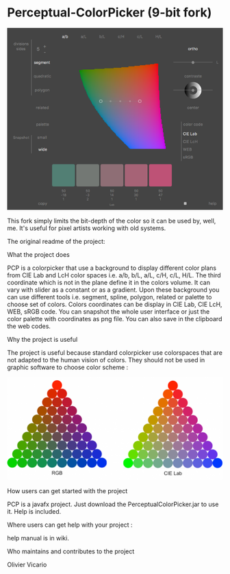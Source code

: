 # Perceptual-ColorPicker (9-bit fork)
![alt text](https://raw.githubusercontent.com/OlivierVicario/Perceptual-ColorPicker-Java/master/src/perceptualcolorpicker/help/ensemble.png)

This fork simply limits the bit-depth of the color so it can be used by, well, me. It's useful for pixel artists working with old systems. 

The original readme of the project:

What the project does

PCP is a colorpicker that use a background to display different color plans from CIE Lab and LcH color spaces i.e. a/b, b/L, a/L, c/H, c/L, H/L. The third coordinate which is not in the plane define it in the colors volume. It can vary with slider as a constant or as a gradient.
Upon these background you can use different tools i.e. segment, spline, polygon, related or palette to choose set of colors.
Colors coordinates can be display in CIE Lab, CIE LcH, WEB, sRGB code.
You can snapshot the whole user interface or just the color palette with coordinates as png file. You can also save in the clipboard the web codes.

Why the project is useful

The project is useful because standard colorpicker use colorspaces that are not adapted to the human vision of colors. They should not be used in graphic software to choose color scheme :

![alt text](https://raw.githubusercontent.com/OlivierVicario/Perceptual-ColorPicker-Java/master/src/perceptualcolorpicker/help/palettes_triangle-1-1024x490.png)

How users can get started with the project

PCP is a javafx project. Just download the PerceptualColorPicker.jar to use it. Help is included.

Where users can get help with your project :

help manual is in wiki.

Who maintains and contributes to the project

Olivier Vicario

